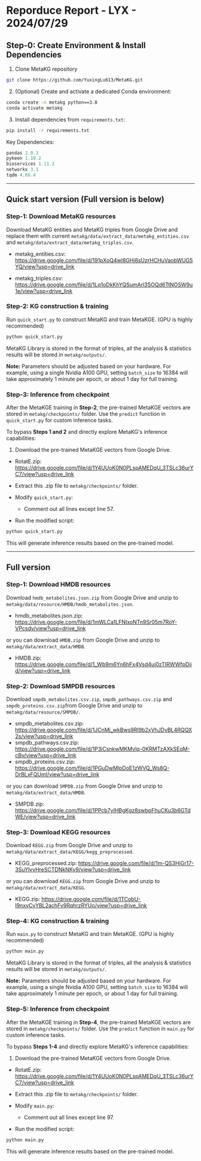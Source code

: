 # Reporduce Report - LYX - 2024/07/29



## Step-0: Create Environment & Install Dependencies

1. Clone MetaKG repository

```bash
git clone https://github.com/YuxingLu613/MetaKG.git
```

2. (Optional) Create and activate a dedicated Conda environment:

```bash
conda create -n metakg python==3.8
conda activate metakg
```

3. Install dependencies from `requirements.txt`:

```bash
pip install -r requirements.txt
```

Key Dependencies:

```python
pandas 2.0.3
pykeen 1.10.2
bioservices 1.11.2
networkx 3.1
tqdm 4.66.4
```

---



## Quick start version (Full version is below)

### Step-1: Download MetaKG resources

Download MetaKG entities and MetaKG triples from Google Drive and replace them with current `metakg/data/extract_data/metakg_entities.csv` and `metakg/data/extract_data/metakg_triples.csv`.

- metakg_entities.csv: https://drive.google.com/file/d/191pXoQ4wl8GHj8sUzrHCHuVaobWUG5YQ/view?usp=drive_link

- metakg_triples.csv: https://drive.google.com/file/d/1Lq1oDkKhYQSumArl3SOQd6TtNOSW9u1e/view?usp=drive_link



### Step-2: KG construction & training

Run `quick_start.py` to construct MetaKG and train MetaKGE. (GPU is highly recommended)
```bash
python quick_start.py
```
MetaKG Library is stored in the format of triples, all the analysis & statistics results will be stored in `metakg/outputs/`.

**Note:** Parameters should be adjusted based on your hardware. For example, using a single Nvidia A100 GPU, setting `batch_size` to 16384 will take approximately 1 minute per epoch, or about 1 day for full training.



### Step-3: Inference from checkpoint

After the MetaKGE training in **Step-2**, the pre-trained MetaKGE vectors are stored in `metakg/checkpoints/` folder. Use the `predict` function in `quick_start.py` for custom inference tasks.



To bypass **Steps 1 and 2** and directly explore MetaKG's inference capabilities:

1. Download the pre-trained MetaKGE vectors from Google Drive. 

- RotatE.zip: https://drive.google.com/file/d/1Y4UUoK0N0PLspAMEDqU_3TSLc36urYC7/view?usp=drive_link

- Extract this .zip file to `metakg/checkpoints/` folder.

- Modify `quick_start.py`: 
  - Comment out all lines except line 57.
- Run the modified script:

```bash
python quick_start.py
```

This will generate inference results based on the pre-trained model.

---



## Full version

### Step-1: Download HMDB resources

Download `hmdb_metabolites.json.zip` from Google Drive and unzip to `metakg/data/resource/HMDB/hmdb_metabolites.json`.

- hmdb_metabolites.json.zip: https://drive.google.com/file/d/1mWLCa1LFNIxoNTn9Sr05m7RoY-VPcsdv/view?usp=drive_link

or you can download `HMDB.zip` from Google Drive and unzip to `metakg/data/extract_data/HMDB`.

- HMDB.zip: https://drive.google.com/file/d/1_Wb9m6Yn6hFx4Vsd4ui0zTIRWWfpDiid/view?usp=drive_link

### Step-2: Download SMPDB resources

Download `smpdb_metabolites.csv.zip`, `smpdb_pathways.csv.zip`  and `smpdb_proteins.csv.zip`from Google Drive and unzip to `metakg/data/resource/SMPDB/`.

- smpdb_metabolites.csv.zip: https://drive.google.com/file/d/1JCnMi_wkBws9RI9b2xVhJDvBL4RQQX2s/view?usp=drive_link
- smpdb_pathways.csv.zip: https://drive.google.com/file/d/1P3iCsnkwMKMvlq-0KRMTzAXkSEqM-cBv/view?usp=drive_link
- smpdb_proteins.csv.zip: https://drive.google.com/file/d/1PGuDwMlpDoE1zWVQ_Ws8Q-DrBLxFQUmI/view?usp=drive_link

or you can download `SMPDB.zip` from Google Drive and unzip to `metakg/data/extract_data/HMDB`.

- SMPDB.zip: https://drive.google.com/file/d/1PPcb7yIHBgKgz8swbpFhuCKu3b6GTdWE/view?usp=drive_link

### Step-3: Download KEGG resources

Download `KEGG.zip` from Google Drive and unzip to `metakg/data/extract_data/KEGG/kegg_preprocessed`.

- KEGG_preprocessed.zip: https://drive.google.com/file/d/1m-QS3HjGr17-3SuYlvvHreSCTDNkNKy9/view?usp=drive_link

or you can download `KEGG.zip` from Google Drive and unzip to `metakg/data/extract_data/KEGG`.

- KEGG.zip: https://drive.google.com/file/d/1TCobU-I9nxvCvYBL2achFv9RqhrzRYUo/view?usp=drive_link

### Step-4: KG construction & training

Run `main.py` to construct MetaKG and train MetaKGE. (GPU is highly recommended)

```bash
python main.py
```

MetaKG Library is stored in the format of triples, all the analysis & statistics results will be stored in `metakg/outputs/`.

**Note:** Parameters should be adjusted based on your hardware. For example, using a single Nvidia A100 GPU, setting `batch_size` to 16384 will take approximately 1 minute per epoch, or about 1 day for full training.

### Step-5: Inference from checkpoint

After the MetaKGE training in **Step-4**, the pre-trained MetaKGE vectors are stored in `metakg/checkpoints/` folder. Use the `predict` function in `main.py` for custom inference tasks.



To bypass **Steps 1-4** and directly explore MetaKG's inference capabilities:

1. Download the pre-trained MetaKGE vectors from Google Drive. 

- RotatE.zip: https://drive.google.com/file/d/1Y4UUoK0N0PLspAMEDqU_3TSLc36urYC7/view?usp=drive_link

- Extract this .zip file to `metakg/checkpoints/` folder.

- Modify `main.py`: 
  - Comment out all lines except line 97.
- Run the modified script:

```bash
python main.py
```

This will generate inference results based on the pre-trained model.

